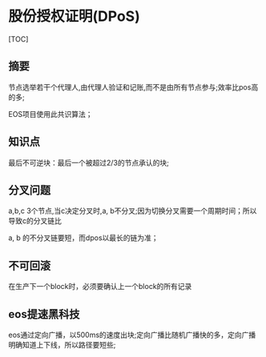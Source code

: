 # 股份授权证明(DPoS)

[TOC]



## 摘要

节点选举若干个代理人,由代理人验证和记账,而不是由所有节点参与;效率比pos高的多;

EOS项目使用此共识算法；



## 知识点
最后不可逆块：最后一个被超过2/3的节点承认的块;



## 分叉问题

a,b,c 3个节点,当c决定分叉时,a, b不分叉;因为切换分叉需要一个周期时间；所以导致c的分叉链比

a, b 的不分叉链要短，而dpos以最长的链为准；



## 不可回滚

在生产下一个block时，必须要确认上一个block的所有记录



## eos提速黑科技

eos通过定向广播，以500ms的速度出块;定向广播比随机广播快的多，定向广播明确知道上下线，所以路径要短些;


